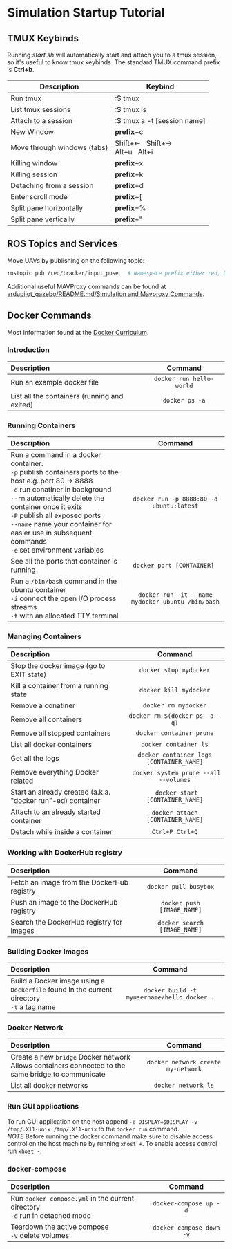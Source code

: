 # Simulation Startup Tutorial

## TMUX Keybinds

Running *start.sh* will automatically start and attach you to a tmux session, so it's useful to know tmux keybinds. 
The standard TMUX command prefix is **Ctrl+b**.

| Description |  Keybind |
|---------------------------------------------------------------------------------------------------------------------------------|--------------------------------------------------------------------------------------------------------------------------------|
| Run tmux | :$ tmux |
| List tmux sessions | :$ tmux ls |
| Attach to a session | :$ tmux a -t [session name] |
| New Window | **prefix**+c |
| Move through windows (tabs) | Shift+&larr; &nbsp; Shift+&rarr; <br/> Alt+u &nbsp; Alt+i|
| Killing window | **prefix**+x |
| Killing session | **prefix**+k |
| Detaching from a session | **prefix**+d |
| Enter scroll mode | **prefix**+[ |
| Split pane horizontally |  **prefix**+% |
| Split pane vertically | **prefix**+" |

## ROS Topics and Services

Move UAVs by publishing on the following topic:
```bash
rostopic pub /red/tracker/input_pose   # Namespace prefix either red, blue or yellow
```

Additional useful MAVProxy commands can be found at [ardupilot_gazebo/README.md/Simulation and Mavproxy Commands](https://github.com/larics/ardupilot_gazebo/blob/larics-master/README.md#simulation-and-mavproxy-commands).

## Docker Commands

Most information found at the [Docker Curriculum](https://docker-curriculum.com/).

### Introduction

| Description   |      Command      |
|:---------|:------------------------:|
| Run an example docker file |  ```docker run hello-world``` |
| List all the containers (running and exited) |    ```docker ps -a```   |

### Running Containers

| Description   |      Command      |
|:---------|:------------------------:|
| Run a command in a docker container.<br/> ```-p``` publish containers ports to the host e.g. port 80 -> 8888 <br/> ```-d``` run conatiner in background <br/> ```--rm``` automatically delete the container once it exits <br/> ```-P``` publish all exposed ports <br/> ```--name``` name your container for easier use in subsequent commands <br/> ```-e``` set environment variables | ```docker run -p 8888:80 -d ubuntu:latest``` |
| See all the ports that container is running | ```docker port [CONTAINER] ```|
| Run a ```/bin/bash``` command in the ubuntu container <br/> ```-i``` connect the open I/O process streams  <br/> ```-t``` with an allocated TTY terminal |```docker run -it --name mydocker ubuntu /bin/bash```|

### Managing Containers

| Description   |      Command      |
|:---------|:------------------------:|
| Stop the docker image (go to EXIT state) | ```docker stop mydocker``` |
| Kill a container from a running state | ```docker kill mydocker``` | 
| Remove a conatiner | ```docker rm mydocker``` |
| Remove all containers | ```docker rm $(docker ps -a -q)```|
| Remove all stopped containers | ```docker container prune```|
| List all docker containers | ```docker container ls``` |
| Get all the logs| ```docker container logs [CONTAINER_NAME]```|
| Remove everything Docker related | ``` docker system prune --all --volumes```|
| Start an already created (a.k.a. "docker run"-ed) container | ``` docker start [CONTAINER_NAME]```|
| Attach to an already started container | ```docker attach [CONTAINER_NAME]```|
| Detach while inside a container | ```Ctrl+P Ctrl+Q```|

### Working with DockerHub registry

| Description   |      Command      |
|:---------|:------------------------:|
|Fetch an image from the DockerHub registry | ```docker pull busybox```|
|Push an image to the DockerHub registry | ```docker push [IMAGE_NAME]```|
| Search the DockerHub registry for images | ```docker search [IMAGE_NAME]``` |

### Building Docker Images

| Description   |      Command      |
|:---------|:------------------------:|
| Build a Docker image using a ```Dockerfile``` found in the current directory <br/> ```-t``` a tag name | ```docker build -t myusername/hello_docker .```|

### Docker Network

| Description   |      Command      |
|:---------|:------------------------:|
| Create a new ```bridge``` Docker network <br/> Allows containers connected to the same bridge to communicate | ```docker network create my-network``` |
| List all docker networks | ```docker network ls``` |

### Run GUI applications

To run GUI application on the host append ```-e DISPLAY=$DISPLAY -v /tmp/.X11-unix:/tmp/.X11-unix``` to the ```docker run``` command.  
*NOTE* Before running the docker command make sure to disable access control on the host machine by running ```xhost +```. To enable access control run ```xhost -```.
### docker-compose

| Description   |      Command      |
|:---------|:------------------------:|
| Run ```docker-compose.yml``` in the current directory <br/> ```-d``` run in detached mode | ```docker-compose up -d``` |
| Teardown the active compose <br/> ```-v``` delete volumes | ```docker-compose down -v``` |

